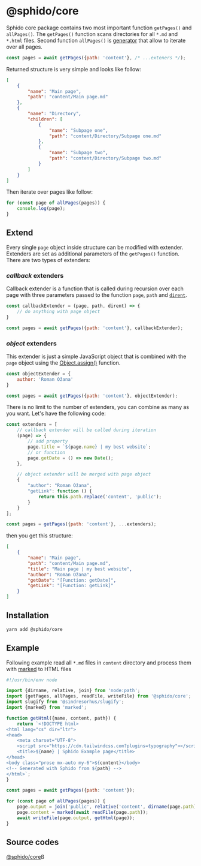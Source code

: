 # @sphido/core

Sphido core package contains two most important function `getPages()` and `allPages()`.
The `getPages()` function scans directories for all `*.md` and `*.html` files.
Second function `allPages()` is [generator](https://developer.mozilla.org/en-US/docs/Web/JavaScript/Reference/Global_Objects/Generator)
that allow to iterate over all pages.

```javascript
const pages = await getPages({path: 'content'}, /* ...exteners */);
```

Returned structure is very simple and looks like follow:

```json
[
	{
		"name": "Main page",
		"path": "content/Main page.md"
	},
	{
		"name": "Directory",
		"children": [
			{
				"name": "Subpage one",
				"path": "content/Directory/Subpage one.md"
			},
			{
				"name": "Subpage two",
				"path": "content/Directory/Subpage two.md"
			}
		]
	}
]
```

Then iterate over pages like follow:

```javascript
for (const page of allPages(pages)) {
	console.log(page);
}
```

## Extend

Every single `page` object inside structure can be modified with extender. Extenders are set as additional parameters of the `getPages()` function.
There are two types of extenders:

### *callback* extenders

Callback extender is a function that is called during recursion over each page with three
parameters passed to the function `page`, `path` and [`dirent`](https://nodejs.org/api/fs.html#class-fsdirent).

```javascript
const callbackExtender = (page, path, dirent) => {
	// do anything with page object
}

const pages = await getPages({path: 'content'}, callbackExtender);
```

### *object* extenders

This extender is just a simple JavaScript object that is combined with the `page` object using the  [Object.assign()](https://developer.mozilla.org/en-US/docs/Web/JavaScript/Reference/Global_Objects/Object/assign) function.

```javascript
const objectExtender = {
	author: 'Roman Ožana'
}

const pages = await getPages({path: 'content'}, objectExtender);
```

There is no limit to the number of extenders, you can combine as many as you want.
Let's have the following code:

```javascript
const extenders = [
	// callback extender will be called during iteration
	(page) => {
		// add property
		page.title = `${page.name} | my best website`;
		// or function
		page.getDate = () => new Date();
	},

	// object extender will be merged with page object
	{
		"author": "Roman Ožana",
		"getLink": function () {
			return this.path.replace('content', 'public');
		}
	}
];

const pages = getPages({path: 'content'}, ...extenders);
```

then you get this structure:

```json
[
	{
		"name": "Main page",
		"path": "content/Main page.md",
		"title": "Main page | my best website",
		"author": "Roman Ožana",
		"getDate": "[Function: getDate]",
		"getLink": "[Function: getLink]"
	}
]
```

## Installation

```bash
yarn add @sphido/core
```

## Example

Following example read all `*.md` files in `content` directory and process them with [marked](https://github.com/markedjs/marked) to HTML files

```javascript
#!/usr/bin/env node

import {dirname, relative, join} from 'node:path';
import {getPages, allPages, readFile, writeFile} from '@sphido/core';
import slugify from '@sindresorhus/slugify';
import {marked} from 'marked';

function getHtml({name, content, path}) {
	return `<!DOCTYPE html>
<html lang="cs" dir="ltr">
<head>
	<meta charset="UTF-8">
	<script src="https://cdn.tailwindcss.com?plugins=typography"></script>
	<title>${name} | Sphido Example page</title>	
</head>
<body class="prose mx-auto my-6">${content}</body>
<!-- Generated with Sphido from ${path} -->
</html>`;
}

const pages = await getPages({path: 'content'});

for (const page of allPages(pages)) {
	page.output = join('public', relative('content', dirname(page.path)), slugify(page.name) + '.html');
	page.content = marked(await readFile(page.path));
	await writeFile(page.output, getHtml(page));
}
```

## Source codes

[@sphido/core](https://github.com/sphido/sphido/tree/main/packages/sphido-core)ß

